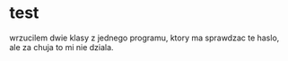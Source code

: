# test
wrzucilem dwie klasy z jednego programu, ktory ma sprawdzac te haslo, ale za chuja to mi nie dziala.
